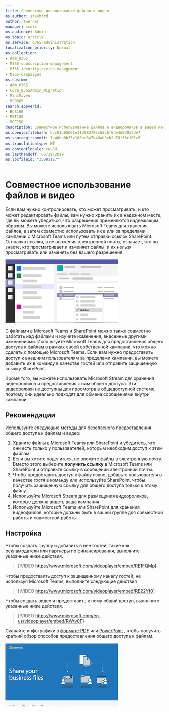 ```yaml
---
title: Совместное использование файлов и видео
ms.author: stevhord
author: twerner
manager: scotv
ms.audience: Admin
ms.topic: article
ms.service: o365-administration
localization_priority: Normal
ms.collection:
- Adm_O365
- M365-subscription-management
- M365-identity-device-management
- M365-Campaigns
ms.custom:
- Adm_O365
- Core_O365Admin_Migration
- MiniMaven
- MSB365
search.appverid:
- BCS160
- MET150
- MOE150
description: Совместное использование файлов и видеороликов в вашей кампании с помощью Microsoft Teams и SharePoint...
ms.openlocfilehash: bcc81b65661e113083705c6536f6de4d030a3de7
ms.sourcegitcommit: 7e46db0b35c188ee6a7b40ab3eb2d76ff6c101c5
ms.translationtype: MT
ms.contentlocale: ru-RU
ms.lasthandoff: 06/19/2019
ms.locfileid: "35081127"
---
```

# <a name="share-files-and-videos"></a>Совместное использование файлов и видео

Если вам нужно контролировать, кто может просматривать, и кто может редактировать файлы, вам нужно хранить их в надежном месте, где вы можете убедиться, что разрешения применяются надлежащим образом. Вы можете использовать Microsoft Teams для хранения файлов, а затем совместно использовать их в или за пределами кампании с Microsoft Teams или путем отправки ссылок SharePoint. Отправка ссылки, а не вложения электронной почты, означает, что вы знаете, кто просматривает и изменяет файлы, и их нельзя просматривать или изменять без вашего разрешения. 

![Схема окна Microsoft Teams с вкладкой файлы открыть и получить ссылку в меню](media/m365-democracy-teams-sharefiles.png)

С файлами в Microsoft Teams и SharePoint можно также совместно работать над файлами и изучите изменения, внесенные другими изменениями. Используйте Microsoft Teams для предоставления общего доступа к файлам в рамках своей собственной кампании, что можно сделать с помощью Microsoft Teams. Если вам нужно предоставить доступ к внешним пользователям за пределами кампании, вы можете добавить их в команду в качестве гостей или отправить защищенную ссылку SharePoint.

Кроме того, вы можете использовать Microsoft Stream для хранения видеороликов и предоставления к ним общего доступа. Эти видеоролики не доступны для просмотра в общедоступной системе, поэтому они идеально подходят для обмена сообщениями внутри кампании.

## <a name="best-practices"></a>Рекомендации

Используйте следующие методы для безопасного предоставления общего доступа к файлам и видео:

1. Храните файлы в Microsoft Teams или SharePoint и убедитесь, что они есть только у пользователей, которым необходим доступ к этим файлам. 
2. Если вы хотите поделиться, не вложите файлы в электронную почту. Вместо этого выберите **получить ссылку** в Microsoft Teams или SharePoint и отправьте ссылку в сообщении электронной почты.
3. Чтобы предоставить доступ к файлу извне, добавьте пользователя в качестве гостя в команду или используйте SharePoint, чтобы получить защищенную ссылку для общего доступа только к этому файлу.
4. Используйте Microsoft Stream для размещения видеороликов, которые должна видеть ваша кампания. 
5. Используйте Microsoft Teams или SharePoint для хранения видеофайлов, которые должны быть в вашей группе для совместной работы и совместной работы.

 
## <a name="set-up"></a>Настройка

Чтобы создать группу и добавить в нее гостей, такие как рекламодатели или партнеры по финансирования, выполните указанные ниже действия.

> [!VIDEO https://www.microsoft.com/videoplayer/embed/RE1FQMp]

Чтобы предоставить доступ к защищенному каналу гостей, не используя Microsoft Teams, выполните следующие действия

> [!VIDEO https://www.microsoft.com/videoplayer/embed/RE22Yf0]

Чтобы создать видео и предоставить к нему общий доступ, выполните указанные ниже действия.

> [!VIDEO https://www.microsoft.com/en-us/videoplayer/embed/RWrv0F]

Скачайте инфографики в [формате PDF](https://go.microsoft.com/fwlink/?linkid=2079435) или [PowerPoint](https://go.microsoft.com/fwlink/?linkid=2079438) , чтобы получить краткий обзор способов предоставления общего доступа к файлам.

[![Иллюстрация общего доступа к файлам для разных пользователей](media/ShareYourfiles-thumb-358x201.png)](https://go.microsoft.com/fwlink/?linkid=2079435)

